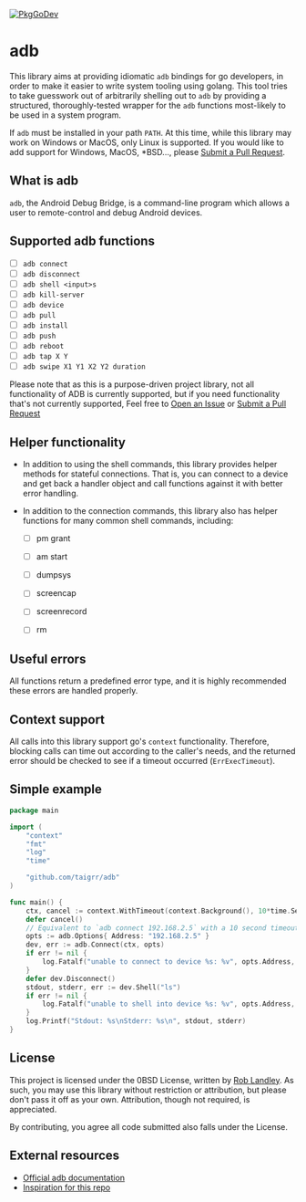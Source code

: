 [![PkgGoDev](https://pkg.go.dev/badge/github.com/taigrr/adb)](https://pkg.go.dev/github.com/taigrr/adb)
# adb

This library aims at providing idiomatic `adb` bindings for go developers, in order to make it easier to write system tooling using golang.
This tool tries to take guesswork out of arbitrarily shelling out to `adb` by providing a structured, thoroughly-tested wrapper for the `adb` functions most-likely to be used in a system program.

If `adb` must be installed in your path `PATH`. At this time, while this library may work on Windows or MacOS, only Linux is supported.
If you would like to add support for Windows, MacOS, *BSD..., please [Submit a Pull Request](https://github.com/taigrr/adb/pulls).

## What is adb

`adb`, the Android Debug Bridge, is a command-line program which allows a user to remote-control and debug Android devices.


## Supported adb functions

- [ ] `adb connect`
- [ ] `adb disconnect`
- [ ] `adb shell <input>s`
- [ ] `adb kill-server`
- [ ] `adb device`
- [ ] `adb pull`
- [ ] `adb install`
- [ ] `adb push`
- [ ] `adb reboot`
- [ ] `adb tap X Y`
- [ ] `adb swipe X1 Y1 X2 Y2 duration`

Please note that as this is a purpose-driven project library, not all functionality of ADB is currently supported, but if you need functionality that's not currently supported,
Feel free to [Open an Issue](https://github.com/taigrr/adb/issues) or [Submit a Pull Request](https://github.com/taigrr/adb/pulls)

## Helper functionality

- In addition to using the shell commands, this library provides helper methods for stateful connections.
  That is, you can connect to a device and get back a handler object and call functions against it with better error handling.

- In addition to the connection commands, this library also has helper functions for many common shell commands, including:
  - [ ] pm grant
  - [ ] am start
  - [ ] dumpsys
  - [ ] screencap
  - [ ] screenrecord
  - [ ] rm



## Useful errors

All functions return a predefined error type, and it is highly recommended these errors are handled properly.

## Context support

All calls into this library support go's `context` functionality.
Therefore, blocking calls can time out according to the caller's needs, and the returned error should be checked to see if a timeout occurred (`ErrExecTimeout`).

## Simple example

```go
package main

import (
    "context"
    "fmt"
    "log"
    "time"

    "github.com/taigrr/adb"
)

func main() {
    ctx, cancel := context.WithTimeout(context.Background(), 10*time.Second)
    defer cancel()
    // Equivalent to `adb connect 192.168.2.5` with a 10 second timeout
    opts := adb.Options{ Address: "192.168.2.5" }
    dev, err := adb.Connect(ctx, opts)
    if err != nil {
        log.Fatalf("unable to connect to device %s: %v", opts.Address, err)
    }
	defer dev.Disconnect()
	stdout, stderr, err := dev.Shell("ls")
    if err != nil {
        log.Fatalf("unable to shell into device %s: %v", opts.Address, err)
    }
	log.Printf("Stdout: %s\nStderr: %s\n", stdout, stderr)
}
```

## License

This project is licensed under the 0BSD License, written by [Rob Landley](https://github.com/landley).
As such, you may use this library without restriction or attribution, but please don't pass it off as your own.
Attribution, though not required, is appreciated.

By contributing, you agree all code submitted also falls under the License.

## External resources

- [Official adb documentation](https://developer.android.com/studio/command-line/adb)
- [Inspiration for this repo](https://github.com/taigrr/systemctl)
